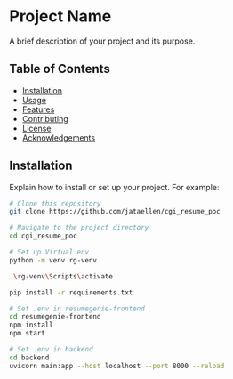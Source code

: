 # Project Name

A brief description of your project and its purpose.

## Table of Contents

- [Installation](#installation)
- [Usage](#usage)
- [Features](#features)
- [Contributing](#contributing)
- [License](#license)
- [Acknowledgements](#acknowledgements)

## Installation

Explain how to install or set up your project. For example:

```bash
# Clone this repository
git clone https://github.com/jataellen/cgi_resume_poc

# Navigate to the project directory
cd cgi_resume_poc

# Set up Virtual env
python -m venv rg-venv

.\rg-venv\Scripts\activate

pip install -r requirements.txt

# Set .env in resumegenie-frontend
cd resumegenie-frontend
npm install
npm start

# Set .env in backend
cd backend
uvicorn main:app --host localhost --port 8000 --reload

